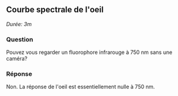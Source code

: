 ## Courbe spectrale de l'oeil

*Durée: 3m*

### Question

Pouvez vous regarder un fluorophore infrarouge à 750 nm sans une caméra?

### Réponse

Non. La réponse de l'oeil est essentiellement nulle à 750 nm.

